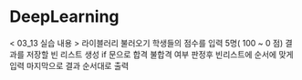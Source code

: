 # DeepLearning

< 03_13 실습 내용 >
라이블러리 불러오기 
학생들의 점수를 입력 5명( 100 ~ 0 점)
결과를 저장할 빈 리스트 생성
if 문으로 합격 불합격 여부 판정후 빈리스트에 순서에 맞게 입력
마지막으로 결과 순서대로 출력

